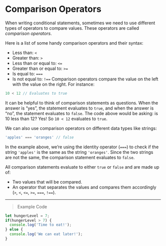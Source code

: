 # Comparison Operators

When writing conditional statements, sometimes we need to use different types of operators to compare values. These operators are called *comparison operators*.

Here is a list of some handy comparison operators and their syntax:

- Less than: `<`
- Greater than: `>`
- Less than or equal to: `<=`
- Greater than or equal to: `>=`
- Is equal to: `===`
- Is not equal to: `!==`
Comparison operators compare the value on the left with the value on the right. For instance:
```js
10 < 12 // Evaluates to true
```
It can be helpful to think of comparison statements as questions. When the answer is “yes”, the statement evaluates to `true`, and when the answer is “no”, the statement evaluates to `false`. The code above would be asking: is 10 less than 12? Yes! So `10 < 12` evaluates to `true`.

We can also use comparison operators on different data types like strings:
```js
'apples' === 'oranges' // false
```
In the example above, we’re using the identity operator (`===`) to check if the string `'apples'` is the same as the string `'oranges'`. Since the two strings are not the same, the comparison statement evaluates to `false`.

All comparison statements evaluate to either `true` or `false` and are made up of:

- Two values that will be compared.
- An operator that separates the values and compares them accordingly (`>`, `<`, `<=`, `>=`, `===`, `!==`).
---
> Example Code
```js
let hungerLevel = 7;
if(hungerLevel > 7) {
  console.log('Time to eat!');
} else {
  console.log('We can eat later!');
}
```